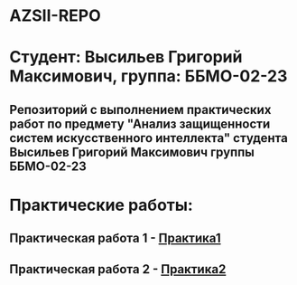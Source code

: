 # AZSII-REPO

# Студент: Высильев Григорий Максимович, группа: ББМО-02-23

## Репозиторий с выполнением практических работ по предмету "Анализ защищенности систем искусственного интеллекта" студента Высильев Григорий Максимович группы ББМО-02-23

# Практические работы:

## Практическая работа 1 - [Практика1](https://colab.research.google.com/drive/1hhY8c2kcZOTbC5AR2JwprqDSMS7mMgTt)
## Практическая работа 2 - [Практика2](https://colab.research.google.com/drive/1adtpDYXVW-bdG9jWpnLzkv2ZM4HxC5YI)
